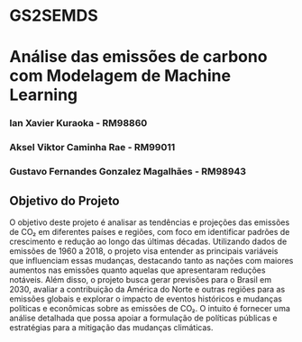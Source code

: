 # GS2SEMDS
# Análise das emissões de carbono com Modelagem de Machine Learning

### Ian Xavier Kuraoka - RM98860
### Aksel Viktor Caminha Rae - RM99011
### Gustavo Fernandes Gonzalez Magalhães - RM98943

## Objetivo do Projeto
O objetivo deste projeto é analisar as tendências e projeções das emissões de CO₂ em diferentes países e regiões, com foco em identificar padrões de crescimento e redução ao longo das últimas décadas. Utilizando dados de emissões de 1960 a 2018, o projeto visa entender as principais variáveis que influenciam essas mudanças, destacando tanto as nações com maiores aumentos nas emissões quanto aquelas que apresentaram reduções notáveis. Além disso, o projeto busca gerar previsões para o Brasil em 2030, avaliar a contribuição da América do Norte e outras regiões para as emissões globais e explorar o impacto de eventos históricos e mudanças políticas e econômicas sobre as emissões de CO₂. O intuito é fornecer uma análise detalhada que possa apoiar a formulação de políticas públicas e estratégias para a mitigação das mudanças climáticas.
